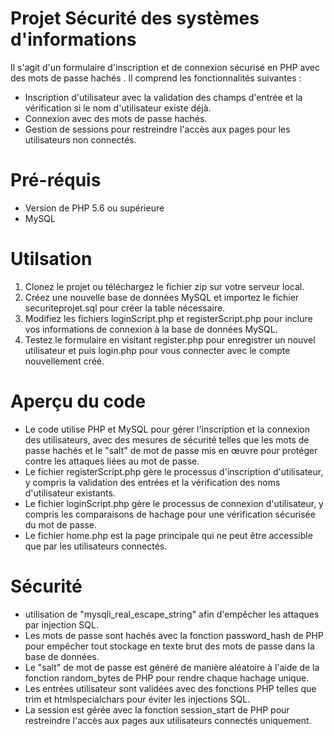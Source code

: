 # Projet Sécurité des systèmes d'informations

Il s'agit d'un formulaire d'inscription et de connexion sécurisé en PHP avec des mots de passe hachés . Il comprend les fonctionnalités suivantes :

- Inscription d'utilisateur avec la validation des champs d'entrée et la vérification si le nom d'utilisateur existe déjà.
- Connexion avec des mots de passe hachés.
- Gestion de sessions pour restreindre l'accès aux pages pour les utilisateurs non connectés.

# Pré-réquis

- Version de PHP 5.6 ou supérieure
- MySQL

# Utilsation

1. Clonez le projet ou téléchargez le fichier zip sur votre serveur local.
2. Créez une nouvelle base de données MySQL et importez le fichier securiteprojet.sql pour créer la table nécessaire.
3. Modifiez les fichiers loginScript.php et registerScript.php pour inclure vos informations de connexion à la base de données MySQL.
4. Testez le formulaire en visitant register.php pour enregistrer un nouvel utilisateur et puis login.php pour vous connecter avec le compte nouvellement créé.

# Aperçu du code

- Le code utilise PHP et MySQL pour gérer l'inscription et la connexion des utilisateurs, avec des mesures de sécurité telles que les mots de passe hachés et le "salt" de mot de passe mis en œuvre pour protéger contre les attaques liées au mot de passe. <br>
- Le fichier registerScript.php gère le processus d'inscription d'utilisateur, y compris la validation des entrées et la vérification des noms d'utilisateur existants.<br>
- Le fichier loginScript.php gère le processus de connexion d'utilisateur, y compris les comparaisons de hachage pour une vérification sécurisée du mot de passe.<br>
- Le fichier home.php est la page principale qui ne peut être accessible que par les utilisateurs connectés.<br>

# Sécurité
- utilisation de "mysqli_real_escape_string" afin d'empêcher les attaques par injection SQL.<br>
- Les mots de passe sont hachés avec la fonction password_hash de PHP pour empêcher tout stockage en texte brut des mots de passe dans la base de données.<br>
- Le "salt" de mot de passe est généré de manière aléatoire à l'aide de la fonction random_bytes de PHP pour rendre chaque hachage unique.<br>
- Les entrées utilisateur sont validées avec des fonctions PHP telles que trim et htmlspecialchars pour éviter les injections SQL.<br>
- La session est gérée avec la fonction session_start de PHP pour restreindre l'accès aux pages aux utilisateurs connectés uniquement.<br>
